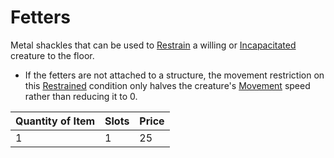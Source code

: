# Fetters

Metal shackles that can be used to [Restrain](../../../Game%20Procedures/Conditions/Restrained.md) a willing or [Incapacitated](../../../Game%20Procedures/Conditions/Incapacitated.md) creature to the floor.

- If the fetters are not attached to a structure, the movement restriction on this [Restrained](../../../Game%20Procedures/Conditions/Restrained.md) condition only halves the creature's [Movement](../../../Game%20Procedures/Combat/Movement.md) speed rather than reducing it to 0.

| Quantity of Item |  Slots | Price |
| ---------------- | ------ | ----- |
| 1                | 1      | 25    |
